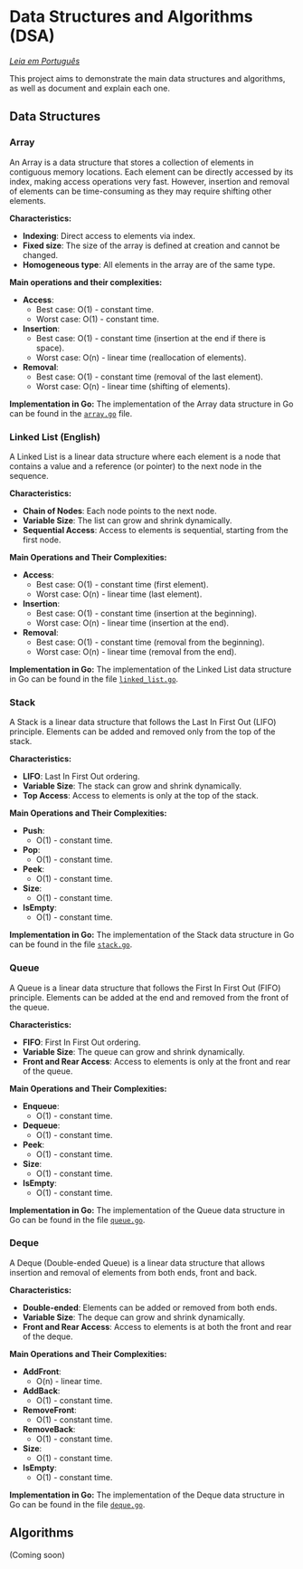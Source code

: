 # Data Structures and Algorithms (DSA)

*[Leia em Português](README.pt-br.md)*

This project aims to demonstrate the main data structures and algorithms, as well as document and explain each one.

## Data Structures

### Array

An Array is a data structure that stores a collection of elements in contiguous memory locations. Each element can be directly accessed by its index, making access operations very fast. However, insertion and removal of elements can be time-consuming as they may require shifting other elements.

**Characteristics:**
- **Indexing**: Direct access to elements via index.
- **Fixed size**: The size of the array is defined at creation and cannot be changed.
- **Homogeneous type**: All elements in the array are of the same type.

**Main operations and their complexities:**
- **Access**:
  - Best case: O(1) - constant time.
  - Worst case: O(1) - constant time.
- **Insertion**:
  - Best case: O(1) - constant time (insertion at the end if there is space).
  - Worst case: O(n) - linear time (reallocation of elements).
- **Removal**:
  - Best case: O(1) - constant time (removal of the last element).
  - Worst case: O(n) - linear time (shifting of elements).

**Implementation in Go:**
The implementation of the Array data structure in Go can be found in the [`array.go`](src/data_structures/array.go) file.

### Linked List (English)

A Linked List is a linear data structure where each element is a node that contains a value and a reference (or pointer) to the next node in the sequence.

**Characteristics:**
- **Chain of Nodes**: Each node points to the next node.
- **Variable Size**: The list can grow and shrink dynamically.
- **Sequential Access**: Access to elements is sequential, starting from the first node.

**Main Operations and Their Complexities:**
- **Access**:
  - Best case: O(1) - constant time (first element).
  - Worst case: O(n) - linear time (last element).
- **Insertion**:
  - Best case: O(1) - constant time (insertion at the beginning).
  - Worst case: O(n) - linear time (insertion at the end).
- **Removal**:
  - Best case: O(1) - constant time (removal from the beginning).
  - Worst case: O(n) - linear time (removal from the end).

**Implementation in Go:**
The implementation of the Linked List data structure in Go can be found in the file [`linked_list.go`](src/data_structures/linked_list.go).

### Stack

A Stack is a linear data structure that follows the Last In First Out (LIFO) principle. Elements can be added and removed only from the top of the stack.

**Characteristics:**
- **LIFO**: Last In First Out ordering.
- **Variable Size**: The stack can grow and shrink dynamically.
- **Top Access**: Access to elements is only at the top of the stack.

**Main Operations and Their Complexities:**
- **Push**:
  - O(1) - constant time.
- **Pop**:
  - O(1) - constant time.
- **Peek**:
  - O(1) - constant time.
- **Size**:
  - O(1) - constant time.
- **IsEmpty**:
  - O(1) - constant time.

**Implementation in Go:**
The implementation of the Stack data structure in Go can be found in the file [`stack.go`](src/data_structures/stack.go).

### Queue

A Queue is a linear data structure that follows the First In First Out (FIFO) principle. Elements can be added at the end and removed from the front of the queue.

**Characteristics:**
- **FIFO**: First In First Out ordering.
- **Variable Size**: The queue can grow and shrink dynamically.
- **Front and Rear Access**: Access to elements is only at the front and rear of the queue.

**Main Operations and Their Complexities:**
- **Enqueue**:
  - O(1) - constant time.
- **Dequeue**:
  - O(1) - constant time.
- **Peek**:
  - O(1) - constant time.
- **Size**:
  - O(1) - constant time.
- **IsEmpty**:
  - O(1) - constant time.

**Implementation in Go:**
The implementation of the Queue data structure in Go can be found in the file [`queue.go`](src/data_structures/queue.go).

### Deque

A Deque (Double-ended Queue) is a linear data structure that allows insertion and removal of elements from both ends, front and back.

**Characteristics:**
- **Double-ended**: Elements can be added or removed from both ends.
- **Variable Size**: The deque can grow and shrink dynamically.
- **Front and Rear Access**: Access to elements is at both the front and rear of the deque.

**Main Operations and Their Complexities:**
- **AddFront**:
  - O(n) - linear time.
- **AddBack**:
  - O(1) - constant time.
- **RemoveFront**:
  - O(1) - constant time.
- **RemoveBack**:
  - O(1) - constant time.
- **Size**:
  - O(1) - constant time.
- **IsEmpty**:
  - O(1) - constant time.

**Implementation in Go:**
The implementation of the Deque data structure in Go can be found in the file [`deque.go`](src/data_structures/deque.go).

## Algorithms

(Coming soon)
